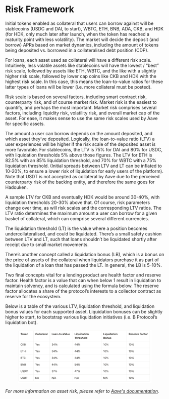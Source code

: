 # Risk Framework

Initial tokens enabled as collateral that users can borrow against will be stablecoins (USDC and DAI, to start), WBTC, ETH, BNB, ADA, CKB, and HDK (for HDK, only much later after launch, when the token has reached a maturity point with less volatility). The market will decide the deposit (and borrow) APRs based on market dynamics, including the amount of tokens being deposited vs. borrowed in a collateralised debt position (CDP).

For loans, each asset used as collateral will have a different risk scale. Intuitively, less volatile assets like stablecoins will have the lowest / “best” risk scale, followed by assets like ETH, WBTC, and the like with a slightly higher risk scale, followed by lower cap coins like CKB and HDK with the highest risk scale. In this case, this means the loan-to-value ratios for these latter types of loans will be lower (i.e. more collateral must be posted).

Risk scale is based on several factors, including smart contract risk, counterparty risk, and of course market risk. Market risk is the easiest to quantify, and perhaps the most important. Market risk comprises several factors, including liquidity risk, volatility risk, and overall market cap of the asset. For ease, it makes sense to use the same risk scales used by Aave for specific assets.

The amount a user can borrow depends on the amount deposited, and which asset they’ve deposited. Logically, the loan-to-value ratio (LTV) a user experiences will be higher if the risk scale of the deposited asset is more favorable. For stablecoins, the LTV is 75% for DAI and 80% for USDC, with liquidation thresholds 5% above those figures. The LTV for ETH is 82.5% with an 85% liquidation threshold, and 70% for WBTC with a 75% liquidation threshold. (Initial spreads between LTV and LT can be inflated to 10-20%, to ensure a lower risk of liquidation for early users of the platform). Note that USDT is not accepted as collateral by Aave due to the perceived counterparty risk of the backing entity, and therefore the same goes for Hadouken.

A sample LTV for CKB and eventually HDK would be around 30-40%, with liquidation thresholds 20-30% above that. Of course, risk parameters change over time, as will risk scales and the corresponding LTV ratios. The LTV ratio determines the maximum amount a user can borrow for a given basket of collateral, which can comprise several different currencies.

The liquidation threshold (LT) is the value where a position becomes undercollateralised, and could be liquidated. There’s a small safety cushion between LTV and LT, such that loans shouldn’t be liquidated shortly after receipt due to small market movements.

There’s another concept called a liquidation bonus (LB), which is a bonus on the price of assets of the collateral when liquidators purchase it as part of the liquidation of a loan that has passed the LT. In general, the LB is 5-10%.

Two final concepts vital for a lending product are health factor and reserve factor. Health factor is a value that can when below 1 result in liquidation to maintain solvency, and is calculated using the formula below. The reserve factor allocates a share of the protocol’s interests to a collector contract as reserve for the ecosystem.

Below is a table of the various LTV, liquidation threshold, and liquidation bonus values for each supported asset. Liquidation bonuses can be slightly higher to start, to bootstrap various liquidation initiatives (i.e. B Protocol’s liquidation bot).

<figure><img src="../.gitbook/assets/image (12).png" alt=""><figcaption></figcaption></figure>

_For more information on asset risk, please refer to_ [_Aave's documentation_](https://docs.aave.com/risk/asset-risk/risks-per-asset)_._
